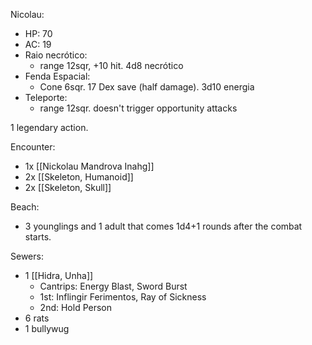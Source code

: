 
Nicolau:
- HP: 70
- AC: 19
- Raio necrótico:
	- range 12sqr, +10 hit. 4d8 necrótico
- Fenda Espacial:
	-  Cone 6sqr. 17 Dex save (half damage). 3d10 energia
- Teleporte:
	- range 12sqr. doesn't trigger opportunity attacks

1 legendary action.

Encounter:
- 1x [[Nickolau Mandrova Inahg]]
- 2x [[Skeleton, Humanoid]]
- 2x [[Skeleton, Skull]]

Beach:
- 3 younglings and 1 adult that comes 1d4+1 rounds after the combat starts.

Sewers:
- 1 [[Hidra, Unha]]
	- Cantrips: Energy Blast, Sword Burst
	- 1st: Inflingir Ferimentos, Ray of Sickness
	- 2nd: Hold Person
- 6 rats
- 1 bullywug
